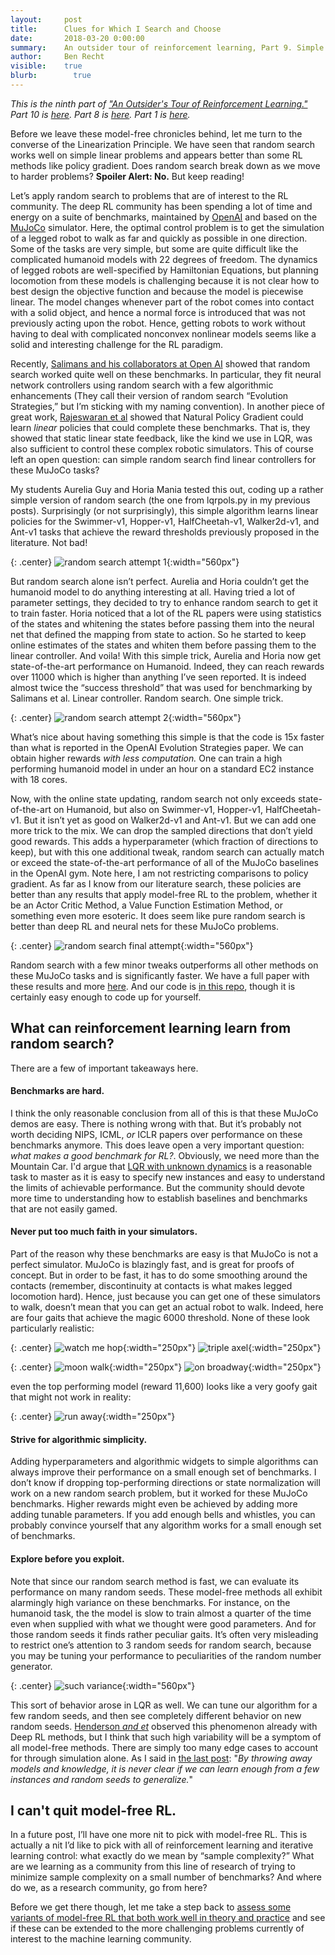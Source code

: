 ```yaml
---
layout:     post
title:      Clues for Which I Search and Choose
date:       2018-03-20 0:00:00
summary:    An outsider tour of reinforcement learning, Part 9. Simple methods solve apparently complex RL benchmarks
author:     Ben Recht
visible:    true
blurb: 		  true
---
```


*This is the ninth part of ["An Outsider's Tour of Reinforcement Learning."](/outsider-rl.html)  Part 10 is [here](/2018/04/19/pid/). Part 8 is [here](/2018/03/13/pg-saga/). Part 1 is [here](/2018/01/29/taxonomy/).*

Before we leave these model-free chronicles behind, let me turn to the converse of the Linearization Principle. We have seen that random search works well on simple linear problems and appears better than some RL methods like policy gradient. Does random search break down as we move to harder problems? **Spoiler Alert: No.** But keep reading!

Let’s apply random search to problems that are of interest to the RL community. The deep RL community has been spending a lot of time and energy on a suite of benchmarks, maintained by [OpenAI](https://gym.openai.com/envs/#mujoco) and based on the [MuJoCo](http://www.mujoco.org/) simulator. Here, the optimal control problem is to get the simulation of a legged robot to walk as far and quickly as possible in one direction. Some of the tasks are very simple, but some are quite difficult like the complicated humanoid models with 22 degrees of freedom. The dynamics of legged robots are well-specified by Hamiltonian Equations, but planning locomotion from these models is challenging because it is not clear how to best design the objective function and because the model is piecewise linear. The model changes whenever part of the robot comes into contact with a solid object, and hence a normal force is introduced that was not previously acting upon the robot. Hence, getting robots to work without having to deal with complicated nonconvex nonlinear models seems like a solid and interesting challenge for the RL paradigm.

Recently, [Salimans and his collaborators at Open AI](https://arxiv.org/abs/1703.03864) showed that random search worked quite well on these benchmarks. In particular, they fit neural network controllers using random search with a few algorithmic enhancements (They call their version of random search “Evolution Strategies,” but I’m sticking with my naming convention).  In another piece of great work, [Rajeswaran et al](https://arxiv.org/abs/1703.02660) showed that Natural Policy Gradient could learn _linear_ policies that could complete these benchmarks. That is, they showed that static linear state feedback, like the kind we use in LQR, was also sufficient to control these complex robotic simulators.  This of course left an open question: can simple random search find linear controllers for these MuJoCo tasks?

My students Aurelia Guy and Horia Mania tested this out, coding up a rather simple version of random search (the one from lqrpols.py in my previous posts). Surprisingly (or not surprisingly), this simple algorithm learns linear policies for the Swimmer-v1, Hopper-v1, HalfCheetah-v1, Walker2d-v1, and Ant-v1 tasks that achieve the reward thresholds previously proposed in the literature. Not bad!

{: .center}
![random search attempt 1](/assets/rl/mujoco/ars_v1.png){:width="560px"}


But random search alone isn’t perfect. Aurelia and Horia couldn’t get the humanoid model to do anything interesting at all.  Having tried a lot of parameter settings, they decided to try to enhance random search to get it to train faster. Horia noticed that a lot of the RL papers were using statistics of the states and whitening the states before passing them into the neural net that defined the mapping from state to action. So he started to keep online estimates of the states and whiten them before passing them to the linear controller. And voila! With this simple trick, Aurelia and Horia now get state-of-the-art performance on Humanoid. Indeed, they can reach rewards over 11000 which is higher than anything I’ve seen reported.  It is indeed almost twice the “success threshold” that was used for benchmarking by Salimans et al. Linear controller. Random search. One simple trick.

{: .center}
![random search attempt 2](/assets/rl/mujoco/ars_v1_v2.png){:width="560px"}

What’s nice about having something this simple is that the code is 15x faster than what is reported in the OpenAI Evolution Strategies paper. We can obtain higher rewards _with less computation._ One can train a high performing humanoid model in under an hour on a standard EC2 instance with 18 cores.

Now, with the online state updating, random search not only exceeds state-of-the-art on Humanoid, but also on Swimmer-v1, Hopper-v1, HalfCheetah-v1.  But it isn’t yet as good on Walker2d-v1 and Ant-v1. But we can add one more trick to the mix. We can drop the sampled directions that don’t yield good rewards. This adds a hyperparameter (which fraction of directions to keep), but with this one additional tweak, random search can actually match or exceed the state-of-the-art performance of all of the MuJoCo baselines in the OpenAI gym. Note here, I am not restricting comparisons to policy gradient. As far as I know from our literature search, these policies are better than any results that apply model-free RL to the problem, whether it be an Actor Critic Method, a Value Function Estimation Method, or something even more esoteric. It does seem like pure random search is better than deep RL and neural nets for these MuJoCo problems.

{: .center}
![random search final attempt](/assets/rl/mujoco/ars_v1_v2_v2t.png){:width="560px"}

Random search with a few minor tweaks outperforms all other methods on these MuJoCo tasks and is significantly faster.  We have a full paper with these results and more [here](https://arxiv.org/abs/1803.07055). And our code is [in this repo](https://github.com/modestyachts/ARS), though it is certainly easy enough to code up for yourself.

## What can reinforcement learning learn from random search?

There are a few of important takeaways here.

#### Benchmarks are hard.

 I think the only reasonable conclusion from all of this is that these MuJoCo demos are easy. There is nothing wrong with that. But it’s probably not worth deciding NIPS, ICML, _or_ ICLR papers over performance on these benchmarks anymore. This does leave open a very important question: _what makes a good benchmark for RL?_. Obviously, we need more than the Mountain Car. I'd argue that [LQR with unknown dynamics](/02/26/nominal) is a reasonable task to master as it is easy to specify new instances and easy to understand the limits of achievable performance. But the community should devote more time to understanding how to establish baselines and benchmarks that are not easily gamed.


#### Never put too much faith in your simulators.

 Part of the reason why these benchmarks are easy is that MuJoCo is not a perfect simulator. MuJoCo is blazingly fast, and is great for proofs of concept. But in order to be fast, it has to do some smoothing around the contacts (remember, discontinuity at contacts is what makes legged locomotion hard). Hence, just because you can get one of these simulators to walk, doesn’t mean that you can get an actual robot to walk. Indeed, here are four gaits that achieve the magic 6000 threshold. None of these look particularly realistic:

{: .center}
![watch me hop](/assets/rl/mujoco/pegleg.gif){:width="250px"}
![triple axel](/assets/rl/mujoco/ice.gif){:width="250px"}

{: .center}
![moon walk](/assets/rl/mujoco/backwards.gif){:width="250px"}
![on broadway](/assets/rl/mujoco/cancan.gif){:width="250px"}

even the top performing model (reward 11,600) looks like a very goofy gait that might not work in reality:

{: .center}
![run away](/assets/rl/mujoco/reward_11600.gif){:width="250px"}

#### Strive for algorithmic simplicity.

Adding hyperparameters and algorithmic widgets to simple algorithms can always improve their performance on a small enough set of benchmarks. I don’t know if dropping top-performing directions or state normalization will work on a new random search problem, but it worked for these MuJoCo benchmarks. Higher rewards might even be achieved by adding more adding tunable parameters. If you add enough bells and whistles, you can probably convince yourself that any algorithm works for a small enough set of benchmarks.

#### Explore before you exploit.

Note that since our random search method is fast, we can evaluate its performance on many random seeds. These model-free methods all exhibit alarmingly high variance on these benchmarks. For instance, on the humanoid task, the the model is slow to train almost a quarter of the time even when supplied with what we thought were good parameters. And for those random seeds it finds rather peculiar gaits. It’s often very misleading to restrict one’s attention to 3 random seeds for random search, because you may be tuning your performance to peculiarities of the random number generator.

{: .center}
![such variance](/assets/rl/mujoco/humanoid_100seeds_med.png){:width="560px"}

This sort of behavior arose in LQR as well. We can tune our algorithm for a few random seeds, and then see completely different behavior on new random seeds. [Henderson _and et_](https://arxiv.org/abs/1709.06560) observed this phenomenon already with Deep RL methods, but I think that such high variability will be a symptom of all model-free methods.  There are simply too many edge cases to account for through simulation alone. As I said in [the last post](/03/13/pg-saga):
"_By throwing away models and knowledge, it is never clear if we can learn enough from a few instances and random seeds to generalize._"

## I can't quit model-free RL.

In a future post, I’ll have one more nit to pick with model-free RL. This is actually a nit I’d like to pick with all of reinforcement learning and iterative learning control: what exactly do we mean by “sample complexity?” What are we learning as a community from this line of research of trying to minimize sample complexity on a small number of benchmarks?  And where do we, as a research community, go from here?

Before we get there though, let me take a step back to [assess some variants of model-free RL that both work well in theory and practice](/04/19/pid) and see if these can be extended to the more challenging problems currently of interest to the machine learning community.
